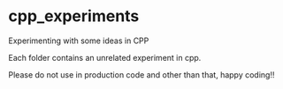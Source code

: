 # cpp_experiments
Experimenting with some ideas in CPP

Each folder contains an unrelated experiment in cpp.

Please do not use in production code and other than that, happy coding!!
